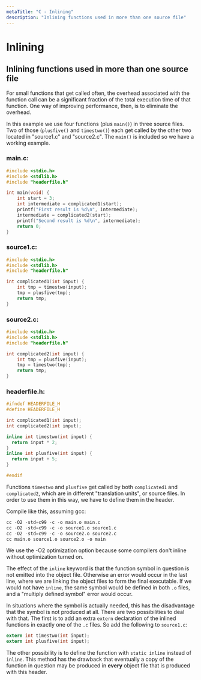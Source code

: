```yaml
---
metaTitle: "C - Inlining"
description: "Inlining functions used in more than one source file"
---
```


# Inlining



## Inlining functions used in more than one source file


For small functions that get called often, the overhead associated with the function call can be a significant fraction of the total execution time of that function. One way of improving performance, then, is to eliminate the overhead.

In this example we use four functions (plus `main()`) in three source files. Two of those (`plusfive()` and `timestwo()`) each get called by the other two located in "source1.c" and "source2.c". The `main()` is included so we have a working example.

### main.c:

```c
#include <stdio.h>
#include <stdlib.h>
#include "headerfile.h"

int main(void) {
    int start = 3;
    int intermediate = complicated1(start);
    printf("First result is %d\n", intermediate);
    intermediate = complicated2(start);
    printf("Second result is %d\n", intermediate);
    return 0;
}

```

### source1.c:

```c
#include <stdio.h>
#include <stdlib.h>
#include "headerfile.h"

int complicated1(int input) {
    int tmp = timestwo(input);
    tmp = plusfive(tmp);
    return tmp;
}

```

### source2.c:

```c
#include <stdio.h>
#include <stdlib.h>
#include "headerfile.h"

int complicated2(int input) {
    int tmp = plusfive(input);
    tmp = timestwo(tmp);
    return tmp;
}

```

### headerfile.h:

```c
#ifndef HEADERFILE_H
#define HEADERFILE_H

int complicated1(int input);
int complicated2(int input);

inline int timestwo(int input) {
  return input * 2;
}
inline int plusfive(int input) {
  return input + 5;
}

#endif

```

Functions `timestwo` and `plusfive` get called by both `complicated1` and `complicated2`, which are in different "translation units", or source files. In order to use them in this way, we have to define them in the header.

Compile like this, assuming gcc:

```c
cc -O2 -std=c99 -c -o main.o main.c
cc -O2 -std=c99 -c -o source1.o source1.c
cc -O2 -std=c99 -c -o source2.o source2.c
cc main.o source1.o source2.o -o main

```

We use the -O2 optimization option because some compilers don't inline without optimization turned on.

The effect of the `inline` keyword is that the function symbol in question is not emitted into the object file. Otherwise an error would occur in the last line, where we are linking the object files to form the final executable. If we would not have `inline`, the same symbol would be defined in both `.o` files, and a "multiply defined symbol" error would occur.

In situations where the symbol is actually needed, this has the disadvantage that the symbol is not produced at all. There are two possibilities to deal with that. The first is to add an extra `extern` declaration of the inlined functions in exactly one of the `.c` files. So add the following to `source1.c`:

```c
extern int timestwo(int input);
extern int plusfive(int input);

```

The other possibility is to define the function with `static inline` instead of `inline`. This method has the drawback that eventually a copy of the function in question may be produced in **every** object file that is produced with this header.

